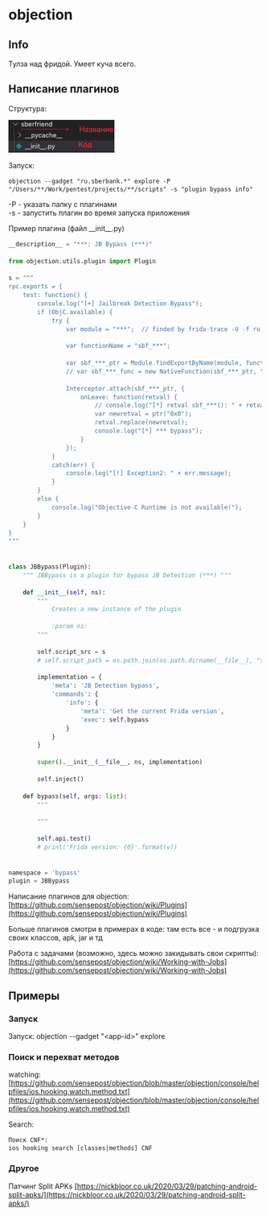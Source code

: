 # objection

## Info

Тулза над фридой. Умеет куча всего.

## Написание плагинов

Структура: 

![](../../.gitbook/assets/snimok-ekrana-2020-06-17-v-14.39.49.png)

Запуск:

```text
objection --gadget "ru.sberbank.*" explore -P "/Users/**/Work/pentest/projects/**/scripts" -s "plugin bypass info"
```

-P - указать папку с плагинами  
-s - запустить плагин во время запуска приложения

Пример плагина \(файл \_\_init\_\_.py\)

```python
__description__ = "***: JB Bypass (***)"

from objection.utils.plugin import Plugin

s = """
rpc.exports = {
    test: function() {
        console.log("[+] Jailbreak Detection Bypass"); 
        if (ObjC.available) {
            try {  
                var module = "***";  // finded by frida-trace -U -f ru.sberbank.*** -i "sbf_***"
                
                var functionName = "sbf_***";
                
                var sbf_***_ptr = Module.findExportByName(module, functionName);
                // var sbf_***_func = new NativeFunction(sbf_***_ptr, "bool", []);
                
                Interceptor.attach(sbf_***_ptr, {
                    onLeave: function(retval) {
                        // console.log("[*] retval sbf_***(): " + retval);
                        var newretval = ptr("0x0"); 
                        retval.replace(newretval);
                        console.log("[*] *** bypass");
                    }
                });
            } 
            catch(err) { 
                console.log("[!] Exception2: " + err.message); 
            } 
        } 
        else { 
            console.log("Objective-C Runtime is not available!"); 
        }
    }
}
"""


class JBBypass(Plugin):
    """ JBBypass is a plugin for bypass JB Detection (***) """

    def __init__(self, ns):
        """
            Creates a new instance of the plugin

            :param ns:
        """

        self.script_src = s
        # self.script_path = os.path.join(os.path.dirname(__file__), "script.js")

        implementation = {
            'meta': 'JB Detection bypass',
            'commands': {
                'info': {
                    'meta': 'Get the current Frida version',
                    'exec': self.bypass
                }
            }
        }

        super().__init__(__file__, ns, implementation)

        self.inject()

    def bypass(self, args: list):
        """
            
        """

        self.api.test()
        # print('Frida version: {0}'.format(v))


namespace = 'bypass'
plugin = JBBypass

```

Написание плагинов для objection: [https://github.com/sensepost/objection/wiki/Plugins](https://github.com/sensepost/objection/wiki/Plugins)

Больше плагинов смотри в примерах в коде: там есть все - и подгрузка своих классов, apk, jar и тд

Работа с задачами \(возможно, здесь можно закидывать свои скрипты\): [https://github.com/sensepost/objection/wiki/Working-with-Jobs](https://github.com/sensepost/objection/wiki/Working-with-Jobs)

## Примеры

### Запуск

Запуск: objection --gadget "&lt;app-id&gt;" explore

### Поиск и перехват методов

watching: [https://github.com/sensepost/objection/blob/master/objection/console/helpfiles/ios.hooking.watch.method.txt](https://github.com/sensepost/objection/blob/master/objection/console/helpfiles/ios.hooking.watch.method.txt)

Search:

```text
Поиск CNF*:
ios hooking search [classes|methods] CNF 
```

### Другое

Патчинг Split APKs [https://nickbloor.co.uk/2020/03/29/patching-android-split-apks/](https://nickbloor.co.uk/2020/03/29/patching-android-split-apks/)





